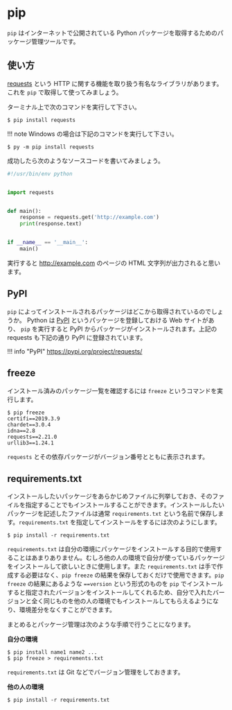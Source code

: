 # pip

`pip` はインターネットで公開されている Python パッケージを取得するためのパッケージ管理ツールです。

## 使い方

[requests] という HTTP に関する機能を取り扱う有名なライブラリがあります。これを `pip` で取得して使ってみましょう。

[requests]: http://docs.python-requests.org/en/master/

ターミナル上で次のコマンドを実行して下さい。

```shell
$ pip install requests
```

!!! note
    Windows の場合は下記のコマンドを実行して下さい。

    $ py -m pip install requests

成功したら次のようなソースコードを書いてみましょう。

```python
#!/usr/bin/env python


import requests


def main():
    response = requests.get('http://example.com')
    print(response.text)


if __name__ == '__main__':
    main()
```

実行すると http://example.com のページの HTML 文字列が出力されると思います。

## PyPI

`pip` によってインストールされるパッケージはどこから取得されているのでしょうか。 Python は [PyPI] というパッケージを登録しておける Web サイトがあり、 `pip` を実行すると PyPI からパッケージがインストールされます。上記の requests も下記の通り PyPI に登録されています。

!!! info "PyPI"
    https://pypi.org/project/requests/

[PyPI]: https://pypi.org/

## freeze

インストール済みのパッケージ一覧を確認するには `freeze` というコマンドを実行します。

```shell
$ pip freeze
certifi==2019.3.9
chardet==3.0.4
idna==2.8
requests==2.21.0
urllib3==1.24.1
```

`requests` とその依存パッケージがバージョン番号とともに表示されます。

## requirements.txt

インストールしたいパッケージをあらかじめファイルに列挙しておき、そのファイルを指定することでもインストールすることができます。インストールしたいパッケージを記述したファイルは通常 `requirements.txt` という名前で保存します。`requirements.txt` を指定してインストールをするには次のようにします。

```shell
$ pip install -r requirements.txt
```

`requirements.txt` は自分の環境にパッケージをインストールする目的で使用することはあまりありません。むしろ他の人の環境で自分が使っているパッケージをインストールして欲しいときに使用します。また `requirements.txt` は手で作成する必要はなく、`pip freeze` の結果を保存しておくだけで使用できます。`pip freeze` の結果にあるような `==version` という形式のものを `pip` でインストールすると指定されたバージョンをインストールしてくれるため、自分で入れたバージョンと全く同じものを他の人の環境でもインストールしてもらえるようになり、環境差分をなくすことができます。

まとめるとパッケージ管理は次のような手順で行うことになります。

**自分の環境**

```shell
$ pip install name1 name2 ...
$ pip freeze > requirements.txt
```

`requirements.txt` は Git などでバージョン管理をしておきます。

**他の人の環境**

```shell
$ pip install -r requirements.txt
```
